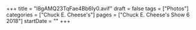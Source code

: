 +++
title = "l8gAMQ23TqFae4Bb6Iy0.avif"
draft = false
tags = ["Photos"]
categories = ["Chuck E. Cheese's"]
pages = ["Chuck E. Cheese's Show 6 2018"]
startDate = ""
+++
